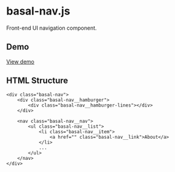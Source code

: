 # basal-nav.js
Front-end UI navigation component.

## Demo
<a href="http://arjanj.github.io/basal-nav/demo/">View demo</a>

## HTML Structure
```
<div class="basal-nav">
	<div class="basal-nav__hamburger">
		<div class="basal-nav__hamburger-lines"></div>
	</div>

	<nav class="basal-nav__nav">
		<ul class="basal-nav__list">
			<li class="basal-nav__item">
				<a href="" class="basal-nav__link">About</a>
			</li>
			...
		</ul>
	</nav>
</div>
```
